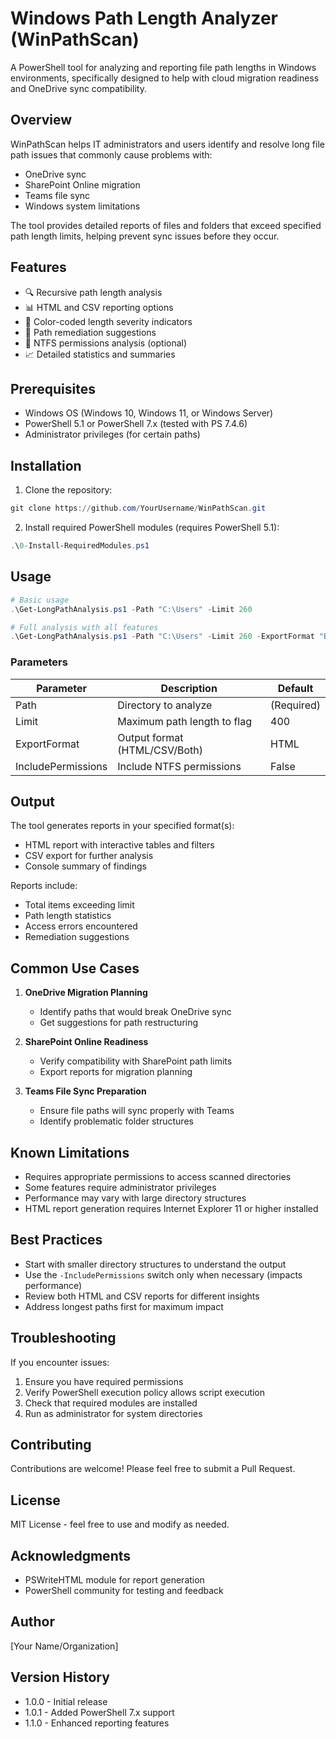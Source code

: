 # Windows Path Length Analyzer (WinPathScan)

A PowerShell tool for analyzing and reporting file path lengths in Windows environments, specifically designed to help with cloud migration readiness and OneDrive sync compatibility.

## Overview

WinPathScan helps IT administrators and users identify and resolve long file path issues that commonly cause problems with:
- OneDrive sync
- SharePoint Online migration
- Teams file sync
- Windows system limitations

The tool provides detailed reports of files and folders that exceed specified path length limits, helping prevent sync issues before they occur.

## Features

- 🔍 Recursive path length analysis
- 📊 HTML and CSV reporting options
- 🎨 Color-coded length severity indicators
- 📝 Path remediation suggestions
- 📂 NTFS permissions analysis (optional)
- 📈 Detailed statistics and summaries

## Prerequisites

- Windows OS (Windows 10, Windows 11, or Windows Server)
- PowerShell 5.1 or PowerShell 7.x (tested with PS 7.4.6)
- Administrator privileges (for certain paths)

## Installation

1. Clone the repository:
```powershell
git clone https://github.com/YourUsername/WinPathScan.git
```

2. Install required PowerShell modules (requires PowerShell 5.1):
```powershell
.\0-Install-RequiredModules.ps1
```

## Usage

```powershell
# Basic usage
.\Get-LongPathAnalysis.ps1 -Path "C:\Users" -Limit 260

# Full analysis with all features
.\Get-LongPathAnalysis.ps1 -Path "C:\Users" -Limit 260 -ExportFormat "Both" -IncludePermissions
```

### Parameters

| Parameter | Description | Default |
|-----------|-------------|---------|
| Path | Directory to analyze | (Required) |
| Limit | Maximum path length to flag | 400 |
| ExportFormat | Output format (HTML/CSV/Both) | HTML |
| IncludePermissions | Include NTFS permissions | False |

## Output

The tool generates reports in your specified format(s):
- HTML report with interactive tables and filters
- CSV export for further analysis
- Console summary of findings

Reports include:
- Total items exceeding limit
- Path length statistics
- Access errors encountered
- Remediation suggestions

## Common Use Cases

1. **OneDrive Migration Planning**
   - Identify paths that would break OneDrive sync
   - Get suggestions for path restructuring

2. **SharePoint Online Readiness**
   - Verify compatibility with SharePoint path limits
   - Export reports for migration planning

3. **Teams File Sync Preparation**
   - Ensure file paths will sync properly with Teams
   - Identify problematic folder structures

## Known Limitations

- Requires appropriate permissions to access scanned directories
- Some features require administrator privileges
- Performance may vary with large directory structures
- HTML report generation requires Internet Explorer 11 or higher installed

## Best Practices

- Start with smaller directory structures to understand the output
- Use the `-IncludePermissions` switch only when necessary (impacts performance)
- Review both HTML and CSV reports for different insights
- Address longest paths first for maximum impact

## Troubleshooting

If you encounter issues:

1. Ensure you have required permissions
2. Verify PowerShell execution policy allows script execution
3. Check that required modules are installed
4. Run as administrator for system directories

## Contributing

Contributions are welcome! Please feel free to submit a Pull Request.

## License

MIT License - feel free to use and modify as needed.

## Acknowledgments

- PSWriteHTML module for report generation
- PowerShell community for testing and feedback

## Author

[Your Name/Organization]

## Version History

- 1.0.0 - Initial release
- 1.0.1 - Added PowerShell 7.x support
- 1.1.0 - Enhanced reporting features